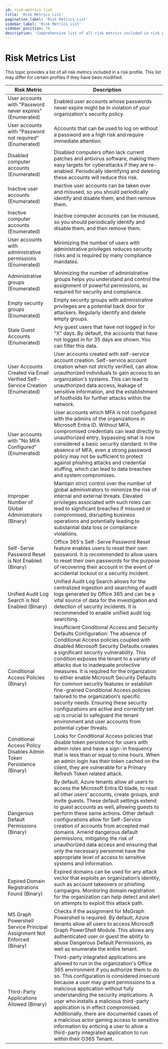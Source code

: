 ```yaml
---
id: risk-metrics-list
title: 'Risk Metrics List'
pagination_label: 'Risk Metrics List'
sidebar_label: 'Risk Metrics List'
sidebar_position: 76
description: 'Comprehensive list of all risk metrics included in risk profiles with descriptions and security implications.'
---
```


# Risk Metrics List

This topic provides a list of all risk metrics included in a risk profile. This list may differ for
certain profiles if they have been modified.

| Risk Metric                                                                 | Description                                                                                                                                                                                                                                                                                                                                                                                                                                                                                                                                                                                                                                                                                                        |
| --------------------------------------------------------------------------- | ------------------------------------------------------------------------------------------------------------------------------------------------------------------------------------------------------------------------------------------------------------------------------------------------------------------------------------------------------------------------------------------------------------------------------------------------------------------------------------------------------------------------------------------------------------------------------------------------------------------------------------------------------------------------------------------------------------------ |
| User accounts with "Password never expires" (Enumerated)                    | Enabled user accounts whose passwords never expire might be in violation of your organization's security policy.                                                                                                                                                                                                                                                                                                                                                                                                                                                                                                                                                                                                   |
| User accounts with "Password not required" (Enumerated)                     | Accounts that can be used to log on without a password are a high risk and require immediate attention.                                                                                                                                                                                                                                                                                                                                                                                                                                                                                                                                                                                                            |
| Disabled computer accounts (Enumerated)                                     | Disabled computers often lack current patches and antivirus software, making them easy targets for cyberattacks if they are re-enabled. Periodically identifying and deleting these accounts will reduce this risk.                                                                                                                                                                                                                                                                                                                                                                                                                                                                                                |
| Inactive user accounts (Enumerated)                                         | Inactive user accounts can be taken over and misused, so you should periodically identify and disable them, and then remove them.                                                                                                                                                                                                                                                                                                                                                                                                                                                                                                                                                                                  |
| Inactive computer accounts (Enumerated)                                     | Inactive computer accounts can be misused, so you should periodically identify and disable them, and then remove them.                                                                                                                                                                                                                                                                                                                                                                                                                                                                                                                                                                                             |
| User accounts with administrative permissions (Enumerated)                  | Minimizing the number of users with administrative privileges reduces security risks and is required by many compliance mandates.                                                                                                                                                                                                                                                                                                                                                                                                                                                                                                                                                                                  |
| Administrative groups (Enumerated)                                          | Minimizing the number of administrative groups helps you understand and control the assignment of powerful permissions, as required for security and compliance.                                                                                                                                                                                                                                                                                                                                                                                                                                                                                                                                                   |
| Empty security groups (Enumerated)                                          | Empty security groups with administrative privileges are a potential back door for attackers. Regularly identify and delete empty groups.                                                                                                                                                                                                                                                                                                                                                                                                                                                                                                                                                                          |
| Stale Guest Accounts (Enumerated)                                           | Any guest users that have not logged in for "X" days. By default, the accounts that have not logged in for 35 days are shown. You can filter this data.                                                                                                                                                                                                                                                                                                                                                                                                                                                                                                                                                            |
| User Accounts Created via Email Verified Self-Service Creation (Enumerated) | User accounts created with self-service account creation. Self-service account creation when not strictly verified, can allow unauthorized individuals to gain access to an organization's systems. This can lead to unauthorized data access, leakage of sensitive information, and the establishment of footholds for further attacks within the network.                                                                                                                                                                                                                                                                                                                                                        |
| User accounts with "No MFA Configured" (Enumerated)                         | User accounts which MFA is not configured with the admins of the organizations in Microsoft Entra ID. Without MFA, compromised credentials can lead directly to unauthorized entry, bypassing what is now considered a basic security standard. In the absence of MFA, even a strong password policy may not be sufficient to protect against phishing attacks and credential stuffing, which can lead to data breaches and system compromises.                                                                                                                                                                                                                                                                    |
| Improper Number of Global Administrators (Binary)                           | Maintain strict control over the number of global administrators to minimize the risk of internal and external threats. Elevated privileges associated with such roles can lead to significant breaches if misused or compromised, disrupting business operations and potentially leading to substantial data loss or compliance violations.                                                                                                                                                                                                                                                                                                                                                                       |
| Self-Serve Password Reset is Not Enabled (Binary)                           | Office 365's Self-Serve Password Reset feature enables users to reset their own password. It is recommended to allow users to reset their own passwords for the purpose of recovering their account in the event of accidental lockout or a security incident.                                                                                                                                                                                                                                                                                                                                                                                                                                                     |
| Unified Audit Log Search is Not Enabled (Binary)                            | Unified Audit Log Search allows for the centralized ingestion and searching of audit logs generated by Office 365 and can be a vital source of data for the investigation and detection of security incidents. It is recommended to enable unified audit log searching.                                                                                                                                                                                                                                                                                                                                                                                                                                            |
| Conditional Access Policies (Binary)                                        | Insufficient Conditional Access and Security Defaults Configuration: The absence of Conditional Access policies coupled with disabled Microsoft Security Defaults creates a significant security vulnerability. This condition exposes the tenant to a variety of attacks due to inadequate protective measures. It is required for the organization to either enable Microsoft Security Defaults for common security features or establish fine-grained Conditional Access policies tailored to the organization’s specific security needs. Ensuring these security configurations are active and correctly set up is crucial to safeguard the tenant environment and user accounts from potential cyber threats. |
| Conditional Access Policy Disables Admin Token Persistence (Binary)         | Looks for Conditional Access policies that disable token persistence for users with admin roles and have a sign-in frequency that is less than or equal to nine hours. When an admin login has their token cached on the client, they are vulnerable for a Primary Refresh Token related attack.                                                                                                                                                                                                                                                                                                                                                                                                                   |
| Dangerous Default Permissions (Binary)                                      | By default, Azure tenants allow all users to access the Microsoft Entra ID blade, to read all other users’ accounts, create groups, and invite guests. These default settings extend to guest accounts as well, allowing guests to perform these same actions. Other default configurations allow for Self-Service creation of accounts from accepted mail domains. Amend dangerous default permissions, mitigating the risk of unauthorized data access and ensuring that only the necessary personnel have the appropriate level of access to sensitive systems and information.                                                                                                                                 |
| Expired Domain Registrations Found (Binary)                                 | Expired domains can be used for any attack vector that exploits an organization’s identity, such as account takeovers or phishing campaigns. Monitoring domain registration for the organization can help detect and alert on attempts to exploit this attack path.                                                                                                                                                                                                                                                                                                                                                                                                                                                |
| MS Graph Powershell Service Principal Assignment Not Enforced (Binary)      | Checks if the assignment for MsGraph Powershell is required. By default, Azure tenants allow all users to access Microsoft Graph PowerShell Module. This allows any authenticated user or guest the ability to abuse Dangerous Default Permissions, as well as enumerate the entire tenant.                                                                                                                                                                                                                                                                                                                                                                                                                        |
| Third-Party Applications Allowed (Binary)                                   | Third-party integrated applications are allowed to run in the organization's Office 365 environment if you authorize them to do so. This configuration is considered insecure because a user may grant permissions to a malicious application without fully understanding the security implications. A user who installs a malicious third-party application is in effect compromised. Additionally, there are documented cases of a malicious actor gaining access to sensitive information by enticing a user to allow a third-party integrated application to run within their O365 Tenant.                                                                                                                     |
